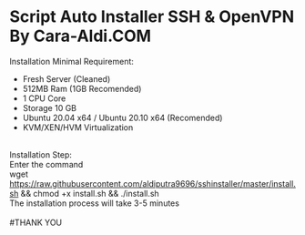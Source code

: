 # Script Auto Installer SSH & OpenVPN By Cara-Aldi.COM <br>
Installation Minimal Requirement:<br>
- Fresh Server (Cleaned)<br>
- 512MB Ram (1GB Recomended)<br>
- 1 CPU Core<br>
- Storage 10 GB<br>
- Ubuntu 20.04 x64 / Ubuntu 20.10 x64 (Recomended)<br>
- KVM/XEN/HVM Virtualization<br><br>

Installation Step:<br>
Enter the command<br>
wget https://raw.githubusercontent.com/aldiputra9696/sshinstaller/master/install.sh && chmod +x install.sh && ./install.sh<br>
The installation process will take 3-5 minutes<br><br>
#THANK YOU
